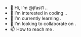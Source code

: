 - 👋 Hi, I’m @jfast1 ..
- 👀 I’m interested in coding ..
- 🌱 I’m currently learning .
- 💞️ I’m looking to collaborate on .
- 📫 How to reach me .

<!---
jfast1/jfast1 is a ✨ special ✨ repository because its `README.md` (this file) appears on your GitHub profile.
You can click the Preview link to take a look at your changes.
--->
